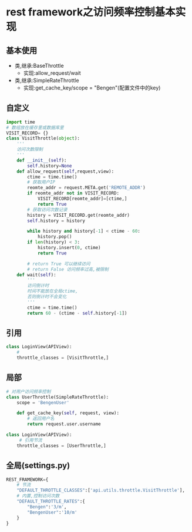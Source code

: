 # rest framework之访问频率控制基本实现

## 基本使用

- 类,继承:BaseThrottle
  - 实现:allow_request/wait
- 类,继承:SimpleRateThrottle
  - 实现:get_cache_key/scope = "Bengen"(配置文件中的key)

## 自定义

```python
import time
# 数组放在缓存里或数据库里
VISIT_RECORD= {}
class VisitThrottle(object):
    '''
    访问次数限制
    '''
    def __init__(self):
        self.history=None
    def allow_request(self,request,view):
        ctime = time.time()
        # 获取用户IP
        reomte_addr = request.META.get('REMOTE_ADDR')
        if reomte_addr not in VISIT_RECORD:
            VISIT_RECORD[reomte_addr]=[ctime,]
            return True
        # 获取访问次数记录
        history = VISIT_RECORD.get(reomte_addr)
        self.history = history

        while history and history[-1] < ctime - 60:
            history.pop()
        if len(history) < 3:
            history.insert(0, ctime)
            return True

        # return True 可以继续访问
        # return False 访问频率过高,被限制
    def wait(self):
        '''
        访问倒计时
        时间不能放在全局ctime,
        否则倒计时不会变化
        '''
        ctime = time.time()
        return 60 - (ctime - self.history[-1])
```

## 引用

```python
class LoginView(APIView):
	#  
    throttle_classes = [VisitThrottle,]
```

## 局部

```python
# 对用户访问频率控制
class UserThrottle(SimpleRateThrottle):
    scope = 'BengenUser'

    def get_cache_key(self, request, view):
        # 返回用户名
        return request.user.username

class LoginView(APIView):
     # 引用节流
    throttle_classes = [UserThrottle,]
```

## 全局(settings.py)

```python
REST_FRAMEWORK={
    # 节流
    "DEFAULT_THROTTLE_CLASSES":['api.utils.throttle.VisitThrottle'],
    # 内置,控制访问次数
    "DEFAULT_THROTTLE_RATES":{
        "Bengen":'3/m',
        "BengenUser":'10/m'
    }
}
```

